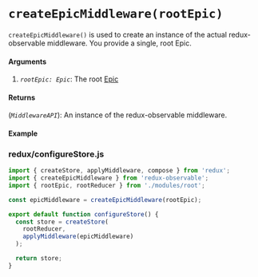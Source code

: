 # `createEpicMiddleware(rootEpic)`

`createEpicMiddleware()` is used to create an instance of the actual redux-observable middleware. You provide a single, root Epic.

#### Arguments

1. *`rootEpic: Epic`*: The root [Epic](../basics/Epics.md)

#### Returns

(*`MiddlewareAPI`*): An instance of the redux-observable middleware.

#### Example

### redux/configureStore.js

```js
import { createStore, applyMiddleware, compose } from 'redux';
import { createEpicMiddleware } from 'redux-observable';
import { rootEpic, rootReducer } from './modules/root';

const epicMiddleware = createEpicMiddleware(rootEpic);

export default function configureStore() {
  const store = createStore(
    rootReducer,
	applyMiddleware(epicMiddleware)
  );

  return store;
}
```
